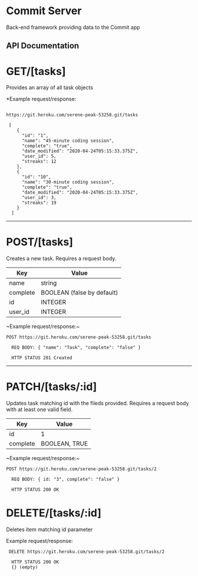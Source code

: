 # Commit Server
Back-end framework providing data to the Commit app

## API Documentation 

# GET/[tasks]

Provides an array of all task objects

*Example request/response: 


```HTTP STATUS 200 

https://git.heroku.com/serene-peak-53258.git/tasks

 [
    {
      "id": "1",
      "name": "45-minute coding session",
      "complete": "true",
      "date_modified": "2020-04-24T05:15:33.375Z",
      "user_id": 5,
      "streaks": 12
    },
    {
      "id": "10",
      "name": "30-minute coding session",
      "complete": "true",
      "date_modified": "2020-04-24T05:15:33.375Z",
      "user_id": 3,
      "streaks": 19
    }
  ]
  ```
  ---
  
# POST/[tasks]

Creates a new task. Requires a request body. 

Key | Value
------------ | -------------
name | string
complete | BOOLEAN (false by default)
id | INTEGER
user_id | INTEGER


~Example request/response:~

```
POST https://git.heroku.com/serene-peak-53258.git/tasks

  REQ BODY: { "name": "Task", "complete": "false" }

  HTTP STATUS 201 Created
 ```

--- 
 
# PATCH/[tasks/:id]

Updates task matching id with the fileds provided. Requires a request body with at least one valid field. 

Key | Value
------------ | -------------
id | 1
complete | BOOLEAN, TRUE

~Example request/response:~

```
POST https://git.heroku.com/serene-peak-53258.git/tasks/2

  REQ BODY: { id: "3", complete": "false" }

  HTTP STATUS 200 OK
 ```
 
# DELETE/[tasks/:id]

Deletes item matching id parameter

Example request/response: 

```
 DELETE https://git.heroku.com/serene-peak-53258.git/tasks/2
    
  HTTP STATUS 200 OK
  {} (empty)
```
